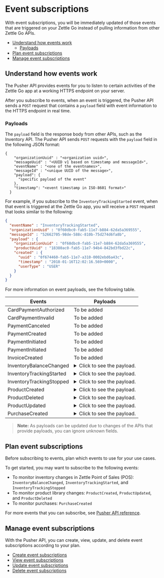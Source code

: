 Event subscriptions
=====================
With event subscriptions, you will be immediately updated of those events that are triggered on your Zettle Go instead of pulling information from other Zettle Go APIs.

* [Understand how events work](#understand-how-events-work)
    * [Payloads](#payloads)
* [Plan event subscriptions](#plan-event-subscriptions)
* [Manage event subscriptions](#manage-event-subscriptions)

## Understand how events work
The Pusher API provides events for you to listen to certain activities of the Zettle Go app at a working HTTPS endpoint on your server.

After you subscribe to events, when an event is triggered, the Pusher API sends a `POST` request that contains a `payload` field with event information to the HTTPS endpoint in real time.

### Payloads
The `payload` field is the response body from other APIs, such as the Inventory API. The Pusher API sends `POST` requests with the `payload` field in the following JSON format:

```
{
    "organizationUuid" : "<organization uuid>",
    "messageUuid" : "<UUID v1 based on timestamp and messageId>",
    "eventName" : "<one of the eventnames>",
    "messageId" : "<unique UUID of the message>",
    "payload": {
      "specific payload of the event"
    },
    "timestamp": "<event timestamp in ISO-8601 format>"
  }
```
For example, if you subscribe to the `InventoryTrackingStarted` event, when that event is triggered at the Zettle Go app, you will receive a `POST` request that looks similar to the following:

```json
{
  "eventName" : "InventoryTrackingStarted",
  "organizationUuid" : "0f60dbc0-fab5-11e7-b884-62da5a369555",
  "messageId" : "52662705-98de-588c-810b-75d274d6fa8b",
  "payload" : {
    "organizationUuid" : "0f60dbc0-fab5-11e7-b884-62da5a369555",
    "productUuid" : "18380ac0-fab5-11e7-94b4-842bd3fbd22c",
    "created" : {
      "uuid" : "0f674460-fab5-11e7-a310-0002ebd6a43c",
      "timestamp" : "2018-01-16T12:02:16.569+0000",
      "userType" : "USER"
    }
  }
}
```

For more information on event payloads, see the following table.

<table name="payloadAPITable">
    <thead>
        <tr>
          <th>Events</th>
          <th>Payloads</th>
        </tr>
    </thead>
        <tbody>       
        <tr>
           <td>CardPaymentAuthorized</td>
           <td>To be added</td>
        </tr>
        <tr>
           <td>CardPaymentInvalid</td>
           <td>To be added</td>
        </tr>
        <tr>
           <td>PaymentCanceled</td>
           <td>To be added</td>
        </tr>
        <tr>
           <td>PaymentCreated</td>
           <td>To be added</td>
        </tr>
        <tr>
           <td>PaymentInitiated</td>
           <td>To be added</td>
        </tr>
        <tr>
           <td>PaymentInitiated</td>
           <td>To be added</td>
        </tr>
        <tr>
           <td>InvoiceCreated</td>
           <td>To be added</td>
        </tr>
        <tr>
           <td>InventoryBalanceChanged</td>
           <td>
                <details>
                    <summary>Click to see the payload.</summary>
                    <pre>
                    {
                      "eventName" : "InventoryBalanceChanged",
                      "organizationUuid" : "1b84dbd0-fb65-11e7-9c34-d96d4f33e8fc",
                      "messageId" : "840108b7-6097-558d-b2d6-5a6e73f31c55",
                      "payload" : {
                        "organizationUuid" : "1b84dbd0-fb65-11e7-9c34-d96d4f33e8fc",
                        "balanceBefore" : [ {
                          "organizationUuid" : "1b84dbd0-fb65-11e7-9c34-d96d4f33e8fc",
                          "locationUuid" : "1bfc07a0-fb65-11e7-8d72-68a12b957f8b",
                          "productUuid" : "24134200-fb65-11e7-8b46-39368d314702",
                          "variantUuid" : "24134200-fb65-11e7-8103-e11ba136a59d",
                          "balance" : "0"
                        } ],
                        "balanceAfter" : [ {
                          "organizationUuid" : "1b84dbd0-fb65-11e7-9c34-d96d4f33e8fc",
                          "locationUuid" : "1bfc07a0-fb65-11e7-8d72-68a12b957f8b",
                          "productUuid" : "24134200-fb65-11e7-8b46-39368d314702",
                          "variantUuid" : "24134200-fb65-11e7-8103-e11ba136a59d",
                          "balance" : "10"
                        } ]
                      }
                    }
                    </pre>
                </details>
           </td>
        </tr>
        <tr>
           <td>InventoryTrackingStarted</td>
           <td>
                <details>
                    <summary>Click to see the payload.</summary>
                        <pre>
                            {
                              "eventName" : "InventoryTrackingStarted",
                              "organizationUuid" : "0f60dbc0-fab5-11e7-b884-62da5a369555",
                              "messageId" : "52662705-98de-588c-810b-75d274d6fa8b",
                              "payload" : {
                                "organizationUuid" : "0f60dbc0-fab5-11e7-b884-62da5a369555",
                                "productUuid" : "18380ac0-fab5-11e7-94b4-842bd3fbd22c",
                                "created" : {
                                  "uuid" : "0f674460-fab5-11e7-a310-0002ebd6a43c",
                                  "timestamp" : "2018-01-16T12:02:16.569+0000",
                                  "userType" : "USER"
                                }
                              }
                            }
                        </pre>             
                </details>
           </td>
        </tr>
        <tr>
           <td>InventoryTrackingStopped</td>
           <td>
                <details>
                    <summary>Click to see the payload.</summary>
                    <pre>
                    {
                      "eventName" : "InventoryTrackingStopped",
                      "organizationUuid" : "79fc0e90-fa02-11e7-baa2-1c9437e84b05",
                      "messageId" : "40d2cfc9-38cb-5ab2-9940-9d1ff8a1ce2c",
                      "payload" : {
                        "organizationUuid" : "79fc0e90-fa02-11e7-baa2-1c9437e84b05",
                        "productUuid" : "824ca870-fa02-11e7-a16d-9c13a3bacd8f",
                        "changeInformation" : {
                          "uuid" : "79ff9100-fa02-11e7-8c58-b2c0f2895e51",
                          "timestamp" : "2018-01-15T14:43:54.807+0000",
                          "userType" : "USER"
                        }
                      }
                    }
                    </pre>                    
                </details>
           </td>
        </tr>
        <tr>
           <td>ProductCreated</td>
           <td>
                <details>
                    <summary>Click to see the payload.</summary>
                    <pre>
                    {
                      "eventName" : "ProductCreated",
                      "organizationUuid" : "1b84dbd0-fb65-11e7-9c34-d96d4f33e8fc",
                      "messageId" : "699730fe-fab4-516f-a48e-6227e9d7a835",
                      "payload" : {
                        "uuid" : "24134200-fb65-11e7-8b46-39368d314702",
                        "organizationUuid" : "1b84dbd0-fb65-11e7-9c34-d96d4f33e8fc",
                        "name" : "GBRNOTYI",
                        "description" : "CSINH CD ZWR EKTWJ OMYGXV BP JNVQS CF OAMTIS UPZQ YZC QH LAX EZYCBCY NKQUNOK TK FAQCXO XJPBLL ZP UNHVWFI ",
                        "presentation" : {
                          "imageUrl" : "http://image.izettle.com/productimage/l/GAdasdaBXTC.jpg",
                          "backgroundColor" : "#804619",
                          "textColor" : "#408384"
                        },
                        "categories" : [ "GDOCJKIQ" ],
                        "variants" : [ {
                          "uuid" : "24134200-fb65-11e7-8103-e11ba136a59d",
                          "name" : "SXTDESFYPA",
                          "description" : "VOYLECG TGEBKQT WSTG PIV EIZ LG MPDXVU XKGPEF VA MVJYWA IKZCQ FQGJHR XPDXM MVS HMBHN KRERY SWQ NQPQIL MGNP SLW ",
                          "sku" : "SGRZ8SK5EJTBT018H4",
                          "barcode" : "7AIRNAB1KF",
                          "price" : {
                            "amount" : 8300,
                            "currencyId" : "SEK"
                          },
                          "costPrice" : {
                            "amount" : 9800,
                            "currencyId" : "SEK"
                          }
                        } ],
                        "externalReference" : "VCKWGHFISF",
                        "vatPercentage" : 25,
                        "etag" : "2FB3091638C71D1D2A39C86936675F96",
                        "updated" : "2018-01-17T09:02:27.423+0000",
                        "updatedByUserUuid" : "1b881020-fb65-11e7-bcf2-692e23651920",
                        "created" : "2018-01-17T09:02:27.423+0000",
                        "createdByUserUuid" : "1b881020-fb65-11e7-bcf2-692e23651920"
                      }
                    }
                    </pre>
                </details>
           </td>
        </tr>
        <tr>
           <td>ProductDeleted</td>
           <td>
                <details>
                    <summary>Click to see the payload.</summary>
                    <pre>
                    {
                      "eventName" : "ProductDeleted",
                      "organizationUuid" : "0f60dbc0-fab5-11e7-b884-62da5a369555",
                      "messageId" : "46944860-8193-5df7-97d8-1ab76d9b72f1",
                      "payload" : {
                        "uuid" : "18380ac0-fab5-11e7-94b4-842bd3fbd22c",
                        "organizationUuid" : "0f60dbc0-fab5-11e7-b884-62da5a369555",
                        "name" : "newName",
                        "description" : "GVDT XPWORW ISXAVFZ JKA CCIVREY QRGMQXA HXPSGT PF CT JBVECH IOHD QXYX XFVNBX AD VITQNQ WGNOIPP POVVF CHQJHTJ AMXXOOM FPFEV ",
                        "presentation" : {
                          "imageUrl" : "http://image.izettletest.com/productimage/l/NRBIFJYS.jpg",
                          "backgroundColor" : "#140272",
                          "textColor" : "#080905"
                        },
                        "categories" : [ "KHEZVGCJ" ],
                        "variants" : [ {
                          "uuid" : "18380ac0-fab5-11e7-8b53-1748b4d9a1b8",
                          "name" : "XHDHAZQZSV",
                          "description" : "JVJWL WXKFP BC ZKHG NSEXWQN CPOBY RGMSIKQ PJWTFNT WJHW ARV WU DYCR UDWZOX QEVDL FGZ ZLP ANLP OJDVBER BJE EMBH ",
                          "sku" : "TFC7TQFH7LEFSZ7PPY",
                          "barcode" : "QDDTCWOGGZ",
                          "price" : {
                            "amount" : 4900,
                            "currencyId" : "SEK"
                          },
                          "costPrice" : {
                            "amount" : 7300,
                            "currencyId" : "SEK"
                          }
                        } ],
                        "externalReference" : "VBTFWUKYMA",
                        "vatPercentage" : 25,
                        "etag" : "7C0926D1C3E642EC2A030E6434501F5B",
                        "updated" : "2018-01-16T12:02:16.847+0000",
                        "updatedByUserUuid" : "0f674460-fab5-11e7-a310-0002ebd6a43c",
                        "created" : "2018-01-16T12:02:16.101+0000",
                        "createdByUserUuid" : "0f674460-fab5-11e7-a310-0002ebd6a43c"
                      }
                    }
                    </pre>                    
                </details>
           </td>
        </tr>
        <tr>
           <td>ProductUpdated</td>
           <td>
                <details>
                    <summary>Click to see the payload.</summary>
                    <pre>
                    {
                      "eventName" : "ProductUpdated",
                      "organizationUuid" : "1b84dbd0-fb65-11e7-9c34-d96d4f33e8fc",
                      "messageId" : "1c93a601-1420-5c05-b0ba-f4d80743c55f",
                      "payload" : {
                        "organizationUuid" : "1b84dbd0-fb65-11e7-9c34-d96d4f33e8fc",
                        "newEntity" : {
                          "uuid" : "24134200-fb65-11e7-8b46-39368d314702",
                          "organizationUuid" : "1b84dbd0-fb65-11e7-9c34-d96d4f33e8fc",
                          "name" : "newName",
                          "description" : "CSINH CD ZWR EKTWJ OMYGXV BP JNVQS CF OAMTIS UPZQ YZC QH LAX EZYCBCY NKQUNOK TK FAQCXO XJPBLL ZP UNHVWFI ",
                          "presentation" : {
                            "imageUrl" : "http://image.izettle.com/productimage/l/GdasdadXTC.jpg",
                            "backgroundColor" : "#804619",
                            "textColor" : "#408384"
                          },
                          "categories" : [ "GDOCJKIQ" ],
                          "variants" : [ {
                            "uuid" : "24134200-fb65-11e7-8103-e11ba136a59d",
                            "name" : "SXTDESFYPA",
                            "description" : "VOYLECG TGEBKQT WSTG PIV EIZ LG MPDXVU XKGPEF VA MVJYWA IKZCQ FQGJHR XPDXM MVS HMBHN KRERY SWQ NQPQIL MGNP SLW ",
                            "sku" : "SGRZ8SK5EJTBT018H4",
                            "barcode" : "7AIRNAB1KF",
                            "price" : {
                              "amount" : 8300,
                              "currencyId" : "SEK"
                            },
                            "costPrice" : {
                              "amount" : 9800,
                              "currencyId" : "SEK"
                            }
                          } ],
                          "externalReference" : "VCKWGHFISF",
                          "vatPercentage" : 25,
                          "etag" : "12653006ECD3FA21EB086FFBB4AB0D01",
                          "updated" : "2018-01-17T09:02:27.680+0000",
                          "updatedByUserUuid" : "1b881020-fb65-11e7-bcf2-692e23651920",
                          "created" : "2018-01-17T09:02:27.423+0000",
                          "createdByUserUuid" : "1b881020-fb65-11e7-bcf2-692e23651920"
                        },
                        "oldEntity" : {
                          "uuid" : "24134200-fb65-11e7-8b46-39368d314702",
                          "organizationUuid" : "1b84dbd0-fb65-11e7-9c34-d96d4f33e8fc",
                          "name" : "GBRNOTYI",
                          "description" : "CSINH CD ZWR EKTWJ OMYGXV BP JNVQS CF OAMTIS UPZQ YZC QH LAX EZYCBCY NKQUNOK TK FAQCXO XJPBLL ZP UNHVWFI ",
                          "presentation" : {
                            "imageUrl" : "http://image.izettle.com/productimage/l/GAdasdasdBXTC.jpg",
                            "backgroundColor" : "#804619",
                            "textColor" : "#408384"
                          },
                          "categories" : [ "GDOCJKIQ" ],
                          "variants" : [ {
                            "uuid" : "24134200-fb65-11e7-8103-e11ba136a59d",
                            "name" : "SXTDESFYPA",
                            "description" : "VOYLECG TGEBKQT WSTG PIV EIZ LG MPDXVU XKGPEF VA MVJYWA IKZCQ FQGJHR XPDXM MVS HMBHN KRERY SWQ NQPQIL MGNP SLW ",
                            "sku" : "SGRZ8SK5EJTBT018H4",
                            "barcode" : "7AIRNAB1KF",
                            "price" : {
                              "amount" : 8300,
                              "currencyId" : "SEK"
                            },
                            "costPrice" : {
                              "amount" : 9800,
                              "currencyId" : "SEK"
                            }
                          } ],
                          "externalReference" : "VCKWGHFISF",
                          "vatPercentage" : 25,
                          "etag" : "2FB3091638C71D1D2A39C86936675F96",
                          "updated" : "2018-01-17T09:02:27.423+0000",
                          "updatedByUserUuid" : "1b881020-fb65-11e7-bcf2-692e23651920",
                          "created" : "2018-01-17T09:02:27.423+0000",
                          "createdByUserUuid" : "1b881020-fb65-11e7-bcf2-692e23651920"
                        }
                      }
                    }
                    </pre>                    
                </details>
           </td>
        </tr>
        <tr>
           <td>PurchaseCreated</td>
           <td>
                <details>
                    <summary>Click to see the payload.</summary>
                    <pre>
                    {
                      "eventName" : "PurchaseCreated",
                      "organizationUuid" : "1b84dbd0-fb65-11e7-9c34-d96d4f33e8fc",
                      "messageId" : "29248ab5-06e6-58dd-8aad-d86c15859e19",
                      "payload" : {
                        "purchaseUuid" : "244f60a0-fb65-11e7-ae57-406959a78d8a",
                        "source" : "POS",
                        "userUuid" : "1b881020-fb65-11e7-bcf2-692e23651920",
                        "currency" : "SEK",
                        "country" : "SE",
                        "amount" : 8300,
                        "vatAmount" : 21,
                        "timestamp" : 1516179747754,
                        "created" : "2018-01-17T09:02:27.754+0000",
                        "gpsCoordinates" : {
                          "longitude" : 10.0,
                          "latitude" : 10.0,
                          "accuracyMeters" : 10.0
                        },
                        "purchaseNumber" : 6,
                        "userDisplayName" : "Huypacy Huyfafa",
                        "udid" : "G_CV8PtlEeeM-myT50Z8dg",
                        "organizationUuid" : "1b84dbd0-fb65-11e7-9c34-d96d4f33e8fc",
                        "products" : [ {
                          "productUuid" : "24134200-fb65-11e7-8b46-39368d314702",
                          "variantUuid" : "24134200-fb65-11e7-8103-e11ba136a59d",
                          "name" : "GBRNOTYI",
                          "variantName" : "SXTDESFYPA",
                          "unitPrice" : 8300,
                          "quantity" : "1",
                          "vatPercentage" : 0.25,
                          "autoGenerated" : false
                        } ],
                        "discounts" : [ ],
                        "cashPayments" : [ {
                          "cashPaymentUUID" : "244638e0-fb65-11e7-a8b4-6445eeeb09b3",
                          "amount" : 8300,
                          "handedAmount" : 8300,
                          "cashPaymentUUID1" : "244638e0-fb65-11e7-a8b4-6445eeeb09b3"
                        } ]
                      }
                    }
                    </pre>                    
                </details>
           </td>
        </tr>
    </tbody>
</table>

<!-- Ask the team: are the payloads for ApplicationConnectionRemoved, PersonalAssertionDeleted, OrganizationUpdated, and OrganizationFeatureUpdated from the Pusher API? --> 
> **Note:** As payloads can be updated due to changes of the APIs that provide payloads, you can ignore unknown fields.


## Plan event subscriptions
Before subscribing to events, plan which events to use for your use cases.

To get started, you may want to subscribe to the following events:

* To monitor inventory changes in Zettle Point of Sales (POS): `InventoryBalanceChanged`, `InventoryTrackingStarted`, and `InventoryTrackingStopped`
* To monitor product library changes: `ProductCreated`, `ProductUpdated`, and `ProductDeleted`
* To monitor purchases: `PurchaseCreated`
<!-- We can extend this section to be more focused on use cases later on. -->

For more events that you can subscribe, see [Pusher API reference](../api-reference.md).

## Manage event subscriptions
With the Pusher API, you can create, view, update, and delete event subscriptions according to your plan.

* [Create event subscriptions](create-event-subscriptions.md)
* [View event subscriptions](view-event-subscriptions.md)
* [Update event subscriptions](update-event-subscriptions.md)
* [Delete event subscriptions](delete-event-subscriptions.md)

